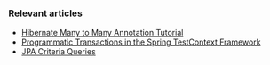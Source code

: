 ### Relevant articles

- [Hibernate Many to Many Annotation Tutorial](http://www.baeldung.com/hibernate-many-to-many)
- [Programmatic Transactions in the Spring TestContext Framework](http://www.baeldung.com/spring-test-programmatic-transactions)
- [JPA Criteria Queries](http://www.baeldung.com/hibernate-criteria-queries)
